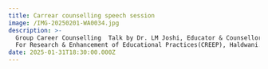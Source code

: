 ```yaml
---
title: Carrear counselling speech session
image: /IMG-20250201-WA0034.jpg
description: >-
  Group Career Counselling  Talk by Dr. LM Joshi, Educator & Counsellor, Centre
  For Research & Enhancement of Educational Practices(CREEP), Haldwani. 
date: 2025-01-31T18:30:00.000Z
---
```


